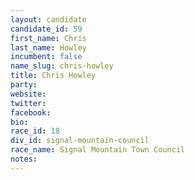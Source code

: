 ```yaml
---
layout: candidate
candidate_id: 59
first_name: Chris
last_name: Howley
incumbent: false
name_slug: chris-howley
title: Chris Howley
party: 
website: 
twitter: 
facebook: 
bio: 
race_id: 18
div_id: signal-mountain-council
race_name: Signal Mountain Town Council
notes: 
---
```

